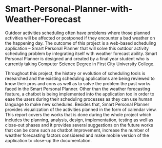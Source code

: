 # Smart-Personal-Planner-with-Weather-Forecast
Outdoor activities scheduling often have problems where those planned activities will be affected or postponed if they encounter a bad weather on the happening day. The outcome of this project is a web-based scheduling application – Smart Personal Planner that will solve this outdoor activity scheduling problem by integrating itself with weather forecast ability. Smart Personal Planner is designed and created by a final year student who is currently taking Computer Science Degree in First City University College.

Throughout this project, the history or evolution of scheduling tools is researched and the existing scheduling applications are being reviewed to know their pros and cons as well as to solve the problem the past works faced in the Smart Personal Planner. Other than the weather forecasting feature, a chatbot is being implemented into the application too in order to ease the users during their scheduling processes as they can use human language to make new schedules. Besides that, Smart Personal Planner provides visualization of the activities planned in the form of calendar view.
This report covers the works that is done during the whole project which includes the planning, analysis, design, implementation, testing as well as close-out phases and it provides several suggestions on the future works that can be done such as chatbot improvement, increase the number of weather forecasting factors considered and make mobile version of the application to close-up the documentation.

